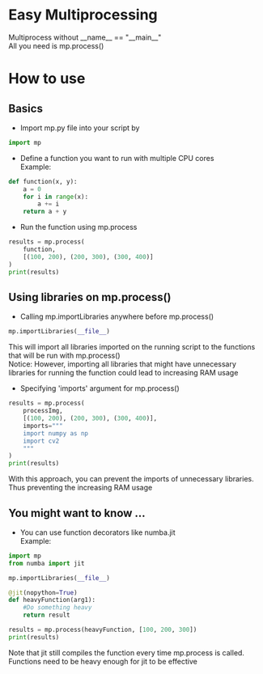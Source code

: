 ﻿# Easy Multiprocessing
Multiprocess without \_\_name\_\_ == "\_\_main\_\_"<br>
All you need is mp.process()
# How to use
## Basics
* Import mp.py file into your script by
```python
import mp
```
* Define a function you want to run with multiple CPU cores <br>
Example: 
```python
def function(x, y):
    a = 0
    for i in range(x):
        a += i
    return a + y
```
* Run the function using mp.process
```python
results = mp.process(
    function, 
    [(100, 200), (200, 300), (300, 400)]
)
print(results)
```

## Using libraries on mp.process()
* Calling mp.importLibraries anywhere before mp.process()
```python
mp.importLibraries(__file__)
```
This will import all libraries imported on the running script to the functions that will be run with mp.process() <br>
Notice: However, importing all libraries that might have unnecessary libraries for running the function could lead to increasing RAM usage

* Specifying 'imports' argument for mp.process()
```python
results = mp.process(
    processImg, 
    [(100, 200), (200, 300), (300, 400)],
    imports="""
    import numpy as np
    import cv2
    """
)
print(results)
```
With this approach, you can prevent the imports of unnecessary libraries.<br>
Thus preventing the increasing RAM usage

## You might want to know ...
* You can use function decorators like numba.jit<br>
Example:
```python
import mp
from numba import jit

mp.importLibraries(__file__)

@jit(nopython=True)
def heavyFunction(arg1):
    #Do something heavy
    return result

results = mp.process(heavyFunction, [100, 200, 300])
print(results)
```
Note that jit still compiles the function every time mp.process is called.<br>
Functions need to be heavy enough for jit to be effective

